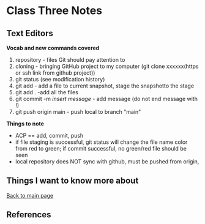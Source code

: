 # Class Three Notes

## Text Editors
**Vocab and new commands covered**

1. repository - files Git should pay attention to
2. cloning - bringing GitHub project to my computer (git clone xxxxxx(https or ssh link from github project))
3. git status (see modification history)
4. git add - add a file to current snapshot, stage the snapshotto the stage 
5. git add . -add all the files
6. git commit -m *insert message*  - add message (do not end message with !)
7. git push origin main - push local to branch "main"


**Things to note**
- ACP == add, commit, push
- if file staging is successful, git status will change the file name color from red to green; if commit successful, no green/red file should be seen
- local repository does NOT sync with github, must be pushed from origin, 

 
## Things I want to know more about


  
 [Back to main page](https://mirandalu2020.github.io/reading-notes/)
 
 
## References
 
